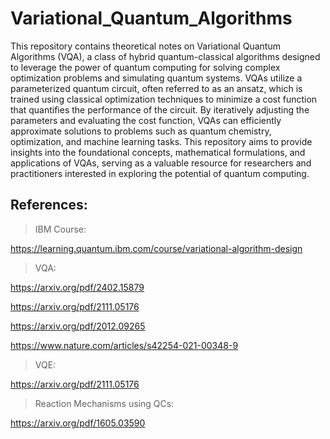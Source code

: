# Variational_Quantum_Algorithms

This repository contains theoretical notes on Variational Quantum Algorithms (VQA), a class of hybrid quantum-classical algorithms designed to leverage the power of quantum computing for solving complex optimization problems and simulating quantum systems. VQAs utilize a parameterized quantum circuit, often referred to as an ansatz, which is trained using classical optimization techniques to minimize a cost function that quantifies the performance of the circuit. By iteratively adjusting the parameters and evaluating the cost function, VQAs can efficiently approximate solutions to problems such as quantum chemistry, optimization, and machine learning tasks. This repository aims to provide insights into the foundational concepts, mathematical formulations, and applications of VQAs, serving as a valuable resource for researchers and practitioners interested in exploring the potential of quantum computing.


## References: 

>IBM Course:

https://learning.quantum.ibm.com/course/variational-algorithm-design

>VQA:

https://arxiv.org/pdf/2402.15879

https://arxiv.org/pdf/2111.05176

https://arxiv.org/pdf/2012.09265

https://www.nature.com/articles/s42254-021-00348-9

>VQE:

https://arxiv.org/pdf/2111.05176

>Reaction Mechanisms using QCs:

https://arxiv.org/pdf/1605.03590

